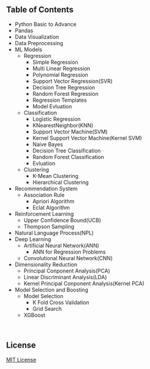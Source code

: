 
## Table of Contents

- Python Basic to Advance
- Pandas
- Data Visualization
- Data Preprocessing
- ML Models
  - Regression
    - Simple Regression
    - Multi Linear Regression
    - Polynomial Regression
    - Support Vector Regression(SVR)
    - Decision Tree Regression
    - Random Forest Regression
    - Regression Templates
    - Model Evluation
  - Classification
    - Logistic Regression
    - KNearestNeighbor(KNN)
    - Support Vector Machine(SVM)
    - Kernel Support Vector Machine(Kernel SVM)
    - Naive Bayes
    - Decision Tree Classification
    - Random Forest Classification
    - Evluation 
  - Clustering
    - K-Mean Clustering
    - Hierarchical Clustering 
- Recommendation System
  - Association Rule
    - Apriori Algorithm
    - Eclat Algorithm
- Reinforcement Learning
  - Upper Confidence Bound(UCB)
  - Thompson Sampling
- Natural Language Process(NPL)
- Deep Learning
  - Artificial Neural Network(ANN)
    - ANN for Regression Problems
  - Convolutional Neural Network(CNN)
- Dimensionality Reduction
  - Principal Conponent Analysis(PCA)
  - Linear Discriminant Analysis(LDA)
  - Kernel Principal Conponent Analysis(Kernel PCA)
- Model Selection and Boosting
  - Model Selection
    - K Fold Cross Validation
    - Grid Search 
  - XGBoost
    
<br>
    
## License
[MIT License](https://github.com/lakshit2808/ML-Tool-Kit/blob/master/LICENSE)
